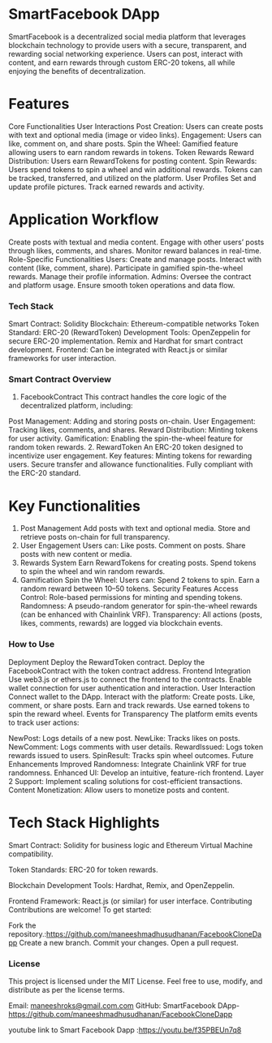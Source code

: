 
#  SmartFacebook DApp
SmartFacebook is a decentralized social media platform that leverages blockchain technology to provide users with a secure, transparent, and rewarding social networking experience. Users can post, interact with content, and earn rewards through custom ERC-20 tokens, all while enjoying the benefits of decentralization.

# Features
Core Functionalities
User Interactions
Post Creation: Users can create posts with text and optional media (image or video links).
Engagement: Users can like, comment on, and share posts.
Spin the Wheel: Gamified feature allowing users to earn random rewards in tokens.
Token Rewards
Reward Distribution: Users earn RewardTokens for posting content.
Spin Rewards: Users spend tokens to spin a wheel and win additional rewards.
Tokens can be tracked, transferred, and utilized on the platform.
User Profiles
Set and update profile pictures.
Track earned rewards and activity.

# Application Workflow

Create posts with textual and media content.
Engage with other users’ posts through likes, comments, and shares.
Monitor reward balances in real-time.
Role-Specific Functionalities
Users:
Create and manage posts.
Interact with content (like, comment, share).
Participate in gamified spin-the-wheel rewards.
Manage their profile information.
Admins:
Oversee the contract and platform usage.
Ensure smooth token operations and data flow.
### Tech Stack
Smart Contract: Solidity
Blockchain: Ethereum-compatible networks
Token Standard: ERC-20 (RewardToken)
Development Tools:
OpenZeppelin for secure ERC-20 implementation.
Remix and Hardhat for smart contract development.
Frontend: Can be integrated with React.js or similar frameworks for user interaction.

### Smart Contract Overview
1. FacebookContract
This contract handles the core logic of the decentralized platform, including:

Post Management: Adding and storing posts on-chain.
User Engagement: Tracking likes, comments, and shares.
Reward Distribution: Minting tokens for user activity.
Gamification: Enabling the spin-the-wheel feature for random token rewards.
2. RewardToken
An ERC-20 token designed to incentivize user engagement. Key features:
Minting tokens for rewarding users.
Secure transfer and allowance functionalities.
Fully compliant with the ERC-20 standard.

# Key Functionalities
1. Post Management
Add posts with text and optional media.
Store and retrieve posts on-chain for full transparency.
2. User Engagement
Users can:
Like posts.
Comment on posts.
Share posts with new content or media.
3. Rewards System
Earn RewardTokens for creating posts.
Spend tokens to spin the wheel and win random rewards.
4. Gamification
Spin the Wheel: Users can:
Spend 2 tokens to spin.
Earn a random reward between 10–50 tokens.
Security Features
Access Control: Role-based permissions for minting and spending tokens.
Randomness: A pseudo-random generator for spin-the-wheel rewards (can be enhanced with Chainlink VRF).
Transparency: All actions (posts, likes, comments, rewards) are logged via blockchain events.

### How to Use
Deployment
Deploy the RewardToken contract.
Deploy the FacebookContract with the token contract address.
Frontend Integration
Use web3.js or ethers.js to connect the frontend to the contracts.
Enable wallet connection for user authentication and interaction.
User Interaction
Connect wallet to the DApp.
Interact with the platform:
Create posts.
Like, comment, or share posts.
Earn and track rewards.
Use earned tokens to spin the reward wheel.
Events for Transparency
The platform emits events to track user actions:

NewPost: Logs details of a new post.
NewLike: Tracks likes on posts.
NewComment: Logs comments with user details.
RewardIssued: Logs token rewards issued to users.
SpinResult: Tracks spin wheel outcomes.
Future Enhancements
Improved Randomness: Integrate Chainlink VRF for true randomness.
Enhanced UI: Develop an intuitive, feature-rich frontend.
Layer 2 Support: Implement scaling solutions for cost-efficient transactions.
Content Monetization: Allow users to monetize posts and content.


#  Tech Stack Highlights
Smart Contract: Solidity for business logic and Ethereum Virtual Machine compatibility.

Token Standards: ERC-20 for token rewards.

Blockchain Development Tools: Hardhat, Remix, and OpenZeppelin.

Frontend Framework: React.js (or similar) for user interface.
Contributing
Contributions are welcome! To get started:

Fork the repository.:https://github.com/maneeshmadhusudhanan/FacebookCloneDapp
Create a new branch.
Commit your changes.
Open a pull request.
### License
This project is licensed under the MIT License. Feel free to use, modify, and distribute as per the license terms.



Email: maneeshroks@gmail.com.com
GitHub: SmartFacebook DApp-https://github.com/maneeshmadhusudhanan/FacebookCloneDapp

youtube link to Smart Facebook Dapp :https://youtu.be/f35PBEUn7q8
